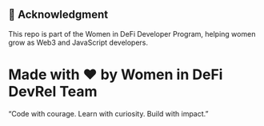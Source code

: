 
## 💪 Acknowledgment
This repo is part of the Women in DeFi Developer Program, helping women grow as Web3 and JavaScript developers.

# Made with ❤️ by Women in DeFi DevRel Team
“Code with courage. Learn with curiosity. Build with impact.”
